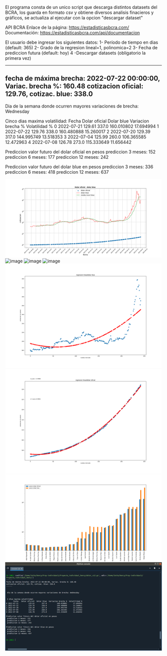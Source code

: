 El programa consta de un unico script que descarga distintos  datasets del BCRA, los guarda en formato csv y obtiene diversos analisis finacieros y gráficos, se actualiza al ejecutar con la opcion "descargar dataset"

 API BCRA
Enlace de la página: https://estadisticasbcra.com/  
Documentación: https://estadisticasbcra.com/api/documentacion

El usuario debe ingresar los siguientes datos:
1- Período de tiempo en dias (default: 365)
2- Grado de la regresion lineal=1, polinomica=2
3- Fecha de prediccion futura (default: hoy)
4 -Descargar datasets (obligatorio la primera vez) 


------ 
fecha de máxima brecha: 2022-07-22 00:00:00, Variac. brecha %: 160.48
cotizacion oficial: 129.76, cotizac. blue: 338.0
------ 

 Dia de la semana donde ocurren mayores variaciones de brecha: Wednesday


 Cinco dias maxima volatilidad:
       Fecha   Dolar oficial  Dolar blue  Variacion brecha %  Volatilidad %
0 2022-07-21          129.61       337.0          160.010802      17.694994
1 2022-07-22          129.76       338.0          160.480888      15.260017
2 2022-07-20          129.39       317.0          144.995749      13.518353
3 2022-07-04          125.99       260.0          106.365585      12.472963
4 2022-07-08          126.78       273.0          115.333649      11.656442 

Prediccion valor futuro del dolar oficial en pesos
 prediccion 3 meses: 152
 prediccion 6 meses: 177
 prediccion 12 meses: 242

Prediccion valor futuro del dolar blue en pesos
 prediccion 3 meses: 336
 prediccion 6 meses: 418
 prediccion 12 meses: 637

                            
![image](https://github.com/horaciogit/Proyecto-Individual-Henry/blob/main/images/Dolar%20oficial-blue.png)
![image](https://github.com/horaciogit/Proyecto-Individual/blob/main/images/Variacion%20brecha-volatilidad.png)
![image](https://github.com/horaciogit/Proyecto-Individual/blob/main/images/cotizacion%20dolar%20blue.png)
![image](https://github.com/horaciogit/Proyecto-Individual/blob/main/images/cotizacion%20dolar%20oficial.png)
![image](https://github.com/horaciogit/Proyecto-Individual-Henry/blob/main/images/regresion%20lineal%20dolar%20blue.png)
![image](https://github.com/horaciogit/Proyecto-Individual-Henry/blob/main/images/regresion%20lineal%20dolar%20oficial.png)
![image](https://github.com/horaciogit/Proyecto-Individual-Henry/blob/main/images/Eventos%20gobierno%20vs%20precio%20dolar.png)
![image](https://github.com/horaciogit/Proyecto-Individual-Henry/blob/main/images/salida-consola.png)

